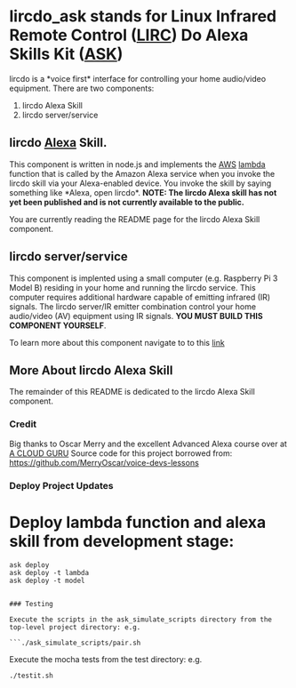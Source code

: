 # lircdo_ask stands for **L**inux **I**nfrared **R**emote **C**ontrol ([LIRC](http://www.lirc.org/)) **Do** **A**lexa **S**kills **K**it ([ASK](https://developer.amazon.com/alexa-skills-kit/start))

lircdo is a \*voice first\* interface for controlling your home audio/video equipment. There are two components: 

1. lircdo Alexa Skill
2. lircdo server/service

## lircdo [Alexa](https://en.wikipedia.org/wiki/Amazon_Echo) Skill. 

This component is written in node.js and implements the [AWS](https://aws.amazon.com/what-is-aws/) [lambda](https://aws.amazon.com/lambda/) function that is called by the Amazon Alexa service when you invoke the lircdo skill via your Alexa-enabled device. You invoke the skill by saying something like \*Alexa, open lircdo\*. **NOTE: The lircdo Alexa skill has not yet been published and is not currently available to the public.**

You are currently reading the README page for the lircdo Alexa Skill component.

## lircdo server/service 

This component is implented using a small computer (e.g. Raspberry Pi 3 Model B) residing in your home and running the lircdo service. This computer requires additional hardware capable of emitting infrared (IR) signals. The lircdo server/IR emitter combination control your home audio/video (AV) equipment using IR signals. **YOU MUST BUILD THIS COMPONENT YOURSELF**. 

To learn more about this component navigate to to this [link](https://github.com/actsasrob/lircdo)

## More About lircdo Alexa Skill

The remainder of this README is dedicated to the lircdo Alexa Skill component.


### Credit

   Big thanks to Oscar Merry and the excellent Advanced Alexa course over at [A CLOUD GURU](https://acloud.guru/)
   Source code for this project borrowed from: https://github.com/MerryOscar/voice-devs-lessons

### Deploy Project Updates
# Deploy lambda function and alexa skill from development stage:
```cd to project dir
ask deploy
ask deploy -t lambda
ask deploy -t model


### Testing

Execute the scripts in the ask_simulate_scripts directory from the top-level project directory: e.g.

```./ask_simulate_scripts/pair.sh
```

Execute the mocha tests from the test directory: e.g.
```cd test
./testit.sh
```
